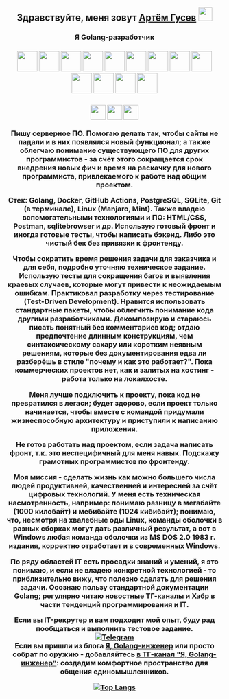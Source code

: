 <h2 align="center">Здравствуйте, меня зовут <a href="https://vk.com/e.klyukman" target="_blank">Артём Гусев</a> 
<img src="https://github.com/blackcater/blackcater/raw/main/images/Hi.gif" height="32"/></h2>
<h3 align="center">Я Golang-разработчик</h3>
<!-- Первая строка иллюстраций технологий -->
<h3 align="center"><img src="https://user-images.githubusercontent.com/25181517/192149581-88194d20-1a37-4be8-8801-5dc0017ffbbe.png" height="47"/><!--Голанг-->
<img src="https://user-images.githubusercontent.com/25181517/192106073-90fffafe-3562-4ff9-a37e-c77a2da0ff58.png"  height="47" /> <!--С++-->
<img src="[https://user-images.githubusercontent.com/25181517/192106073-90fffafe-3562-4ff9-a37e-c77a2da0ff58.png](https://github.com/marwin1991/profile-technology-icons/assets/136815194/11e7dfe7-c1f6-483c-9d92-276f1fa9363b)"  height="47" /> <!--С++-->
<img src="https://cdn.iconscout.com/icon/free/png-512/free-linux-21-1174928.png" height="47"/><!-- Линукс -->
<img src="https://cdn.iconscout.com/icon/free/png-512/free-windows-19-190819.png" height="47"/><!-- Винда -->
<img src="https://user-images.githubusercontent.com/25181517/192108372-f71d70ac-7ae6-4c0d-8395-51d8870c2ef0.png" height="47"/><!-- Гит -->
<img src="https://user-images.githubusercontent.com/25181517/192107858-fe19f043-c502-4009-8c47-476fc89718ad.png" height="47"/><!-- RestAPI -->
<img src="https://user-images.githubusercontent.com/25181517/192107854-765620d7-f909-4953-a6da-36e1ef69eea6.png" height="47"/><!-- HTTP -->
<img src="https://user-images.githubusercontent.com/25181517/117207330-263ba280-adf4-11eb-9b97-0ac5b40bc3be.png" height="47"/><!-- Докер -->
<img src="https://user-images.githubusercontent.com/25181517/183868728-b2e11072-00a5-47e2-8a4e-4ebbb2b8c554.png" height="47"/><!-- CI/CD -->
<img src="https://user-images.githubusercontent.com/25181517/192158606-7c2ef6bd-6e04-47cf-b5bc-da2797cb5bda.png" height="47"/><!-- Баш -->
<img src="https://github.com/marwin1991/profile-technology-icons/assets/136815194/82df4543-236b-4e45-9604-5434e3faab17" height="47"/> <!-- SQLite -->
<img src="https://user-images.githubusercontent.com/25181517/117208740-bfb78400-adf5-11eb-97bb-09072b6bedfc.png" height="47"/></h3> <!-- PostgreSQL -->

<!-- Вторая строка иллюстраций технологий -->
<h3 align="center"><img src="https://user-images.githubusercontent.com/25181517/192108891-d86b6220-e232-423a-bf5f-90903e6887c3.png" height="35"/><!-- VSC -->
<img src="https://user-images.githubusercontent.com/25181517/192158954-f88b5814-d510-4564-b285-dff7d6400dad.png" height="35"/><!-- HTML -->
<img src="https://user-images.githubusercontent.com/25181517/183898674-75a4a1b1-f960-4ea9-abcb-637170a00a75.png" height="35"/><!-- HTML -->

Пишу серверное ПО. Помогаю делать так, чтобы сайты не падали и в них появлялся новый функционал; а также облегчаю понимание существующего ПО для других программистов - за счёт этого сокращается срок внедрения новых фич и время на раскачку для нового программиста, привлекаемого к работе над общим проектом.

<b>Стек</b>: Golang, Docker, GitHub Actions, PostgreSQL, SQLite, Git (в терминале), Linux (Manjaro, Mint). Также владею вспомогательными технологиями и ПО: HTML/CSS, Postman, sqlitebrowser и др. Использую готовый фронт и иногда готовые тесты, чтобы написать бэкенд. Либо это чистый бек без привязки к фронтенду. 

Чтобы сократить время решения задачи для заказчика и для себя, подробно уточняю техническое задание. Использую тесты для сокращения багов и выявления краевых случаев, которые могут привести к неожидаемым ошибкам. Практиковал разработку через тестирование (Test-Driven Development). Нравится использовать стандартные пакеты, чтобы облегчить понимание кода другими разработчиками. Декомпозирую и стараюсь писать понятный без комментариев код; отдаю предпочтение длинным конструкциям, чем синтаксическому сахару или коротким неявным решениям, которые без документирования едва ли разберёшь в стиле "почему и как это работает?". Пока коммерческих проектов нет, как и залитых на хостинг - работа только на локалхосте.

Меня лучше подключить к проекту, пока код не превратился в легаси; будет здорово, если проект только начинается, чтобы вместе с командой придумали жизнеспособную архитектуру и приступили к написанию приложения.

Не готов работать над проектом, если  задача написать фронт, т.к. это неспецифичный для меня навык. Подскажу грамотных программистов по фронтенду.

<b>Моя миссия</b> - сделать жизнь как можно большего числа людей продуктивней, качественней и интересней за счёт цифровых технологий.
У меня есть техническая насмотренность, например: понимаю разницу в мегабайте (1000 килобайт) и мебибайте (1024 кибибайт); понимаю, что, несмотря на хвалебные оды Linux, команды оболочки в разных сборках могут дать различный результат, а вот в Windows любая команда оболочки из MS DOS 2.0 1983 г. издания, корректно отработает и в современных Windows. 

По ряду областей IT есть просадки знаний и умений, я это понимаю, и если не владею конкретной технологией - то приблизительно вижу, что полезно сделать для решения задачи. Осознаю пользу стандартной документации Golang; регулярно читаю новостные ТГ-каналы и Хабр в части тенденций программирования и IT.

Если вы IT-рекрутер и вам подходит мой опыт, буду рад пообщаться и выполнить тестовое задание.<br>
[![Telegram](https://img.shields.io/badge/Telegram-2CA5E0?style=for-the-badge&logo=telegram&logoColor=white)](https://t.me/EvKly)<br>
Если вы пришли из блога <a href="https://dzen.ru/go_" target="_blank">Я, Golang-инженер</a> или просто собрат по оружию - добавляйтесь <a href="https://t.me/+ZGac_D1V4wFjYzRi" target="_blank">в ТГ-канал "Я, Golang-инженер"</a>: создадим комфортное пространство для общения единомышленников. 

[![Top Langs](https://github-readme-stats.vercel.app/api/top-langs/?username=jedyEvgeny&layout=compact)](https://github.com/anuraghazra/github-readme-stats)
